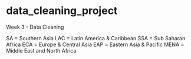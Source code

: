 # data_cleaning_project
Week 3 - Data Cleaning






 

SA = Southern Asia
LAC = Latin America & Caribbean
SSA = Sub Saharan Africa
ECA = Europe & Central Asia
EAP = Eastern Asia & Pacific
MENA = Middle East and North Africa
